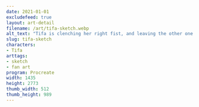 ```yaml
---
date: 2021-01-01
excludefeed: true
layout: art-detail
filename: /art/tifa-sketch.webp
alt_text: "Tifa is clenching her right fist, and leaving the other one on her hip. She looks at you, grinning."
slug: tifa-sketch
characters:
- Tifa
arttags:
- sketch
- fan art
program: Procreate
width: 1435
height: 2773
thumb_width: 512
thumb_height: 989
---
```

